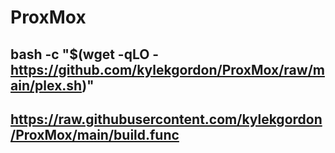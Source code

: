 # ProxMox
## bash -c "$(wget -qLO - https://github.com/kylekgordon/ProxMox/raw/main/plex.sh)"

## https://raw.githubusercontent.com/kylekgordon/ProxMox/main/build.func
